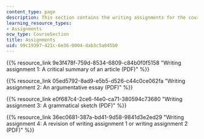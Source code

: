 ```yaml
---
content_type: page
description: This section contains the writing assignments for the course.
learning_resource_types:
- Assignments
ocw_type: CourseSection
title: Assignments
uid: 99c19397-421c-6e36-0004-dab3c5a045b0
---
```


{{% resource_link 9e3f478f-759d-8534-6809-c84b0f0f5158 "Writing assignment 1: A critical summary of an article (PDF)" %}}

{{% resource_link 05ed5792-8ad9-e5b5-d526-c44c0ce062fa "Writing assignment 2: An argumentative essay (PDF)" %}}

{{% resource_link e0f687c4-2ce6-f4e0-ca71-380594c73680 "Writing assignment 3: A grammatical sketch (PDF)" %}}

{{% resource_link 36ec0681-387a-bd41-9d58-9841d3e2ed29 "Writing assignment 4: A revision of writing assignment 1 or writing assignment 2 (PDF)" %}}